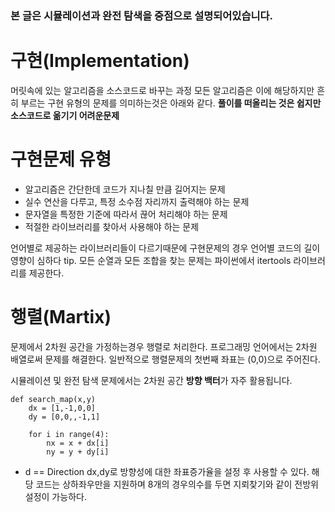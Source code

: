 ### 본 글은 시뮬레이션과 완전 탐색을 중점으로 설명되어있습니다.

# 구현(Implementation)

머릿속에 있는 알고리즘을 소스코드로 바꾸는 과정
모든 알고리즘은 이에 해당하지만 흔히 부르는 구현 유형의 문제를 의미하는것은 아래와 같다.
**풀이를 떠올리는 것은 쉽지만 소스코드로 옮기기 어려운문제**

# 구현문제 유형

- 알고리즘은 간단한데 코드가 지나칠 만큼 길어지는 문제
- 실수 연산을 다루고, 특정 소수점 자리까지 출력해야 하는 문제
- 문자열을 특정한 기준에 따라서 끊어 처리해야 하는 문제
- 적절한 라이브러리를 찾아서 사용해야 하는 문제

언어별로 제공하는 라이브러리들이 다르기때문에 구현문제의 경우 언어별 코드의 길이 영향이 심하다
tip. 모든 순열과 모든 조합을 찾는 문제는 파이썬에서 itertools 라이브러리를 제공한다.

# 행렬(Martix)

문제에서 2차원 공간을 가정하는경우 행렬로 처리한다.
프로그래밍 언어에서는 2차원 배열로써 문제를 해결한다.
일반적으로 행렬문제의 첫번째 좌표는 (0,0)으로 주어진다.

시뮬레이션 및 완전 탐색 문제에서는 2차원 공간 **방향 백터**가 자주 활용됩니다.

```
def search_map(x,y)
    dx = [1,-1,0,0]
    dy = [0,0,,-1,1]

    for i in range(4):
        nx = x + dx[i]
        ny = y + dy[i]
```

- d == Direction
  dx,dy로 방향성에 대한 좌표증가율을 설정 후 사용할 수 있다.
  해당 코드는 상하좌우만을 지원하며 8개의 경우의수를 두면 지뢰찾기와 같이 전방위 설정이 가능하다.
